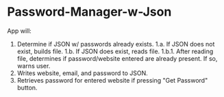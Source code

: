 # Password-Manager-w-Json
App will:
1. Determine if JSON w/ passwords already exists.
1.a. If JSON does not exist, builds file.
1.b. If JSON does exist, reads file.
1.b.1. After reading file, determines if password/website entered are already present. If so, warns user.
2. Writes website, email, and password to JSON.
3. Retrieves password for entered website if pressing "Get Password" button.
